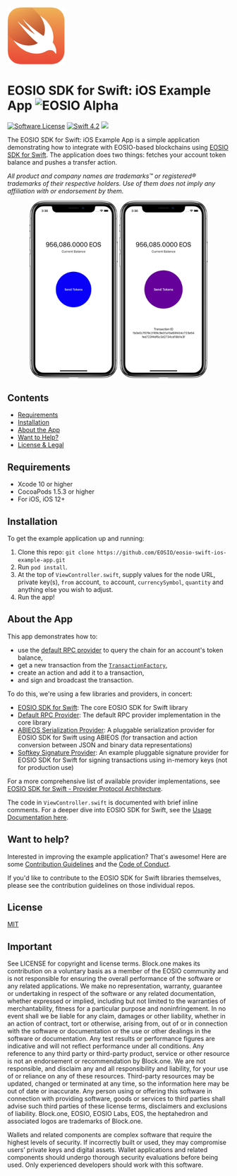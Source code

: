 ![Swift Logo](/img/swift-logo.png)
# EOSIO SDK for Swift: iOS Example App ![EOSIO Alpha](https://img.shields.io/badge/EOSIO-Alpha-blue.svg)


[![Software License](https://img.shields.io/badge/license-MIT-lightgrey.svg)](https://github.com/EOSIO/eosio-swift-ios-example-app/blob/master/LICENSE)
[![Swift 4.2](https://img.shields.io/badge/Language-Swift_4.2-orange.svg)](https://swift.org)
![](https://img.shields.io/badge/Deployment%20Target-iOS%2012-blue.svg)

The EOSIO SDK for Swift: iOS Example App is a simple application demonstrating how to integrate with EOSIO-based blockchains using [EOSIO SDK for Swift](https://github.com/EOSIO/eosio-swift). The application does two things: fetches your account token balance and pushes a transfer action.

*All product and company names are trademarks™ or registered® trademarks of their respective holders. Use of them does not imply any affiliation with or endorsement by them.*

<p align="center">
  <img src="/img/cap1.png" width="200" />
  <span> </span>
  <img src="/img/cap2.png" width="200" />
</p>

## Contents

- [Requirements](#requirements)
- [Installation](#installation)
- [About the App](#about-the-app)
- [Want to Help?](#want-to-help)
- [License & Legal](#license)

## Requirements

* Xcode 10 or higher
* CocoaPods 1.5.3 or higher
* For iOS, iOS 12+

## Installation

To get the example application up and running:

1. Clone this repo: `git clone https://github.com/EOSIO/eosio-swift-ios-example-app.git`
1. Run `pod install`.
1. At the top of `ViewController.swift`, supply values for the node URL, private key(s), `from` account, `to` account, `currencySymbol`, `quantity` and anything else you wish to adjust.
1. Run the app!

## About the App

This app demonstrates how to:

* use the [default RPC provider](https://github.com/EOSIO/eosio-swift/tree/master#rpc-using-the-default-rpc-provider) to query the chain for an account's token balance,
* get a new transaction from the [`TransactionFactory`](https://github.com/EOSIO/eosio-swift/tree/master#the-transaction-factory),
* create an action and add it to a transaction,
* and sign and broadcast the transaction.

To do this, we're using a few libraries and providers, in concert:

* [EOSIO SDK for Swift](https://github.com/EOSIO/eosio-swift): The core EOSIO SDK for Swift library
* [Default RPC Provider](https://github.com/EOSIO/eosio-swift/tree/master#rpc-using-the-default-rpc-provider): The default RPC provider implementation in the core library
* [ABIEOS Serialization Provider](https://github.com/EOSIO/eosio-swift-abieos-serialization-provider): A pluggable serialization provider for EOSIO SDK for Swift using ABIEOS (for transaction and action conversion between JSON and binary data representations)
* [Softkey Signature Provider](https://github.com/EOSIO/eosio-swift-softkey-signature-provider): An example pluggable signature provider for EOSIO SDK for Swift for signing transactions using in-memory keys (not for production use)

For a more comprehensive list of available provider implementations, see [EOSIO SDK for Swift - Provider Protocol Architecture](https://github.com/EOSIO/eosio-swift/tree/master#provider-protocol-architecture).

The code in `ViewController.swift` is documented with brief inline comments. For a deeper dive into EOSIO SDK for Swift, see the [Usage Documentation here](https://github.com/EOSIO/eosio-swift/tree/master#basic-usage).


## Want to help?

Interested in improving the example application? That's awesome! Here are some [Contribution Guidelines](./CONTRIBUTING.md) and the [Code of Conduct](./CONTRIBUTING.md#conduct).

If you'd like to contribute to the EOSIO SDK for Swift libraries themselves, please see the contribution guidelines on those individual repos.

## License

[MIT](https://github.com/EOSIO/eosio-swift-ios-example-app/blob/master/LICENSE)

## Important

See LICENSE for copyright and license terms.  Block.one makes its contribution on a voluntary basis as a member of the EOSIO community and is not responsible for ensuring the overall performance of the software or any related applications.  We make no representation, warranty, guarantee or undertaking in respect of the software or any related documentation, whether expressed or implied, including but not limited to the warranties of merchantability, fitness for a particular purpose and noninfringement. In no event shall we be liable for any claim, damages or other liability, whether in an action of contract, tort or otherwise, arising from, out of or in connection with the software or documentation or the use or other dealings in the software or documentation. Any test results or performance figures are indicative and will not reflect performance under all conditions.  Any reference to any third party or third-party product, service or other resource is not an endorsement or recommendation by Block.one.  We are not responsible, and disclaim any and all responsibility and liability, for your use of or reliance on any of these resources. Third-party resources may be updated, changed or terminated at any time, so the information here may be out of date or inaccurate.  Any person using or offering this software in connection with providing software, goods or services to third parties shall advise such third parties of these license terms, disclaimers and exclusions of liability.  Block.one, EOSIO, EOSIO Labs, EOS, the heptahedron and associated logos are trademarks of Block.one.

Wallets and related components are complex software that require the highest levels of security.  If incorrectly built or used, they may compromise users’ private keys and digital assets. Wallet applications and related components should undergo thorough security evaluations before being used.  Only experienced developers should work with this software.
